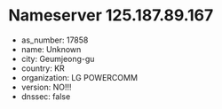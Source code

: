 # Nameserver 125.187.89.167

* as_number: 17858
* name: Unknown
* city: Geumjeong-gu
* country: KR
* organization: LG POWERCOMM
* version: NO!!!
* dnssec: false
